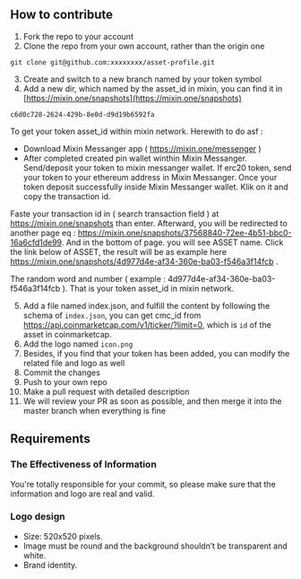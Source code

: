 ## How to contribute

1. Fork the repo to your account
2. Clone the repo from your own account, rather than the origin one

```
git clone git@github.com:xxxxxxxx/asset-profile.git
```

3. Create and switch to a new branch named by your token symbol
4. Add a new dir, which named by the asset_id in mixin, you can find it in [https://mixin.one/snapshots](https://mixin.one/snapshots)

```
c6d0c728-2624-429b-8e0d-d9d19b6592fa
```

To get your token asset_id within mixin network. Herewith to do asf :

- Download Mixin Messanger app ( https://mixin.one/messenger )
- After completed created pin wallet winthin Mixin Messanger. Send/deposit your token to mixin messanger wallet. If erc20 token, send your token to your ethereum address in Mixin Messanger. Once your token deposit successfully inside Mixin Messanger wallet. Klik on it and copy the transaction id.

Faste your transaction id in ( search transaction field ) at https://mixin.one/snapshots than enter. Afterward, you will be redirected to another page eq : https://mixin.one/snapshots/37568840-72ee-4b51-bbc0-16a6cfd1de99. And in the bottom of page. you will see ASSET name. Click the link below of ASSET, the result will be as example here https://mixin.one/snapshots/4d977d4e-af34-360e-ba03-f546a3f14fcb .

The random word and number ( example : 4d977d4e-af34-360e-ba03-f546a3f14fcb ). That is your token asset_id in mixin network.

5. Add a file named index.json, and fulfill the content by following the schema of `index.json`, you can get cmc_id from https://api.coinmarketcap.com/v1/ticker/?limit=0, which is `id` of the asset in coinmarketcap.
6. Add the logo named `icon.png`
7. Besides, if you find that your token has been added, you can modify the related file and logo as well
8. Commit the changes
9. Push to your own repo
10. Make a pull request with detailed description
11. We will review your PR as soon as possible, and then merge it into the master branch when everything is fine

## Requirements

### The Effectiveness of Information

You're totally responsible for your commit, so please make sure that the information and logo are real and valid.

### Logo design

- Size: 520x520 pixels.
- Image must be round and the background shouldn’t be transparent and white.
- Brand identity.
